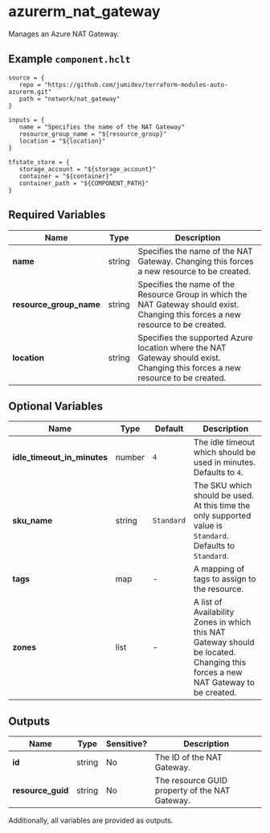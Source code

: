 # azurerm_nat_gateway

Manages an Azure NAT Gateway.

## Example `component.hclt`

```hcl
source = {
   repo = "https://github.com/jumidev/terraform-modules-auto-azurerm.git"   
   path = "network/nat_gateway"   
}

inputs = {
   name = "Specifies the name of the NAT Gateway"   
   resource_group_name = "${resource_group}"   
   location = "${location}"   
}

tfstate_store = {
   storage_account = "${storage_account}"   
   container = "${container}"   
   container_path = "${COMPONENT_PATH}"   
}

```

## Required Variables

| Name | Type |  Description |
| ---- | --------- |  ----------- |
| **name** | string |  Specifies the name of the NAT Gateway. Changing this forces a new resource to be created. | 
| **resource_group_name** | string |  Specifies the name of the Resource Group in which the NAT Gateway should exist. Changing this forces a new resource to be created. | 
| **location** | string |  Specifies the supported Azure location where the NAT Gateway should exist. Changing this forces a new resource to be created. | 

## Optional Variables

| Name | Type |  Default  |  Description |
| ---- | --------- |  ----------- | ----------- |
| **idle_timeout_in_minutes** | number |  `4`  |  The idle timeout which should be used in minutes. Defaults to `4`. | 
| **sku_name** | string |  `Standard`  |  The SKU which should be used. At this time the only supported value is `Standard`. Defaults to `Standard`. | 
| **tags** | map |  -  |  A mapping of tags to assign to the resource. | 
| **zones** | list |  -  |  A list of Availability Zones in which this NAT Gateway should be located. Changing this forces a new NAT Gateway to be created. | 



## Outputs

| Name | Type | Sensitive? | Description |
| ---- | ---- | --------- | --------- |
| **id** | string | No  | The ID of the NAT Gateway. | 
| **resource_guid** | string | No  | The resource GUID property of the NAT Gateway. | 

Additionally, all variables are provided as outputs.
